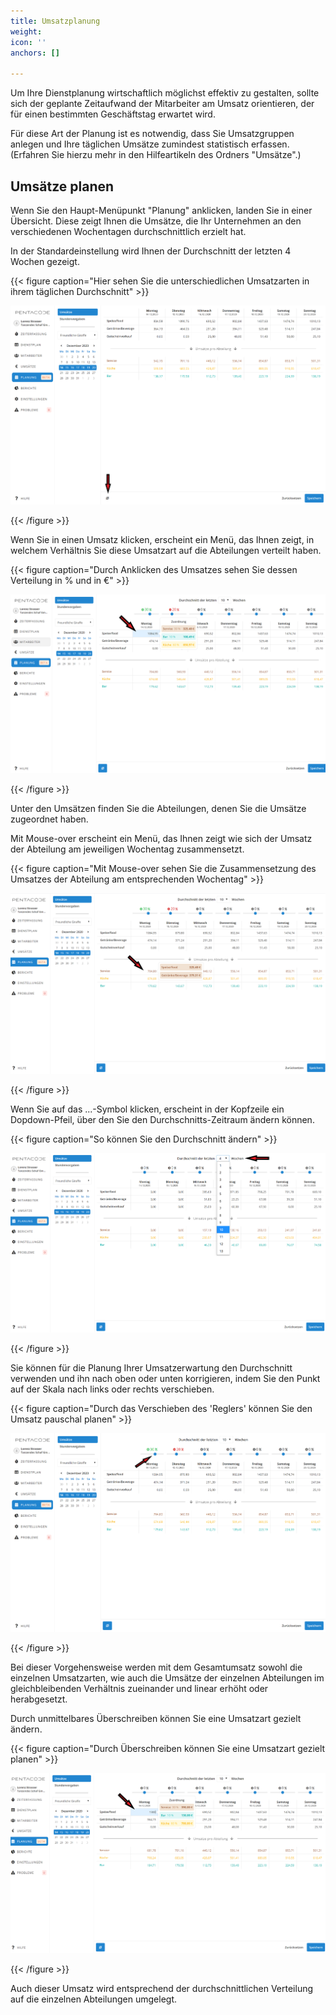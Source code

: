 ```yaml
---
title: Umsatzplanung
weight: 
icon: ''
anchors: []

---
```

Um Ihre Dienstplanung wirtschaftlich möglichst effektiv zu gestalten, sollte sich der geplante Zeitaufwand der Mitarbeiter am Umsatz orientieren, der für einen bestimmten Geschäftstag erwartet wird.

Für diese Art der Planung ist es notwendig, dass Sie Umsatzgruppen anlegen und Ihre täglichen Umsätze zumindest statistisch erfassen. (Erfahren Sie hierzu mehr in den Hilfeartikeln des Ordners "Umsätze".)

## Umsätze planen

Wenn Sie den Haupt-Menüpunkt "Planung" anklicken, landen Sie in einer Übersicht. Diese zeigt Ihnen die Umsätze, die Ihr Unternehmen an den verschiedenen Wochentagen durchschnittlich erzielt hat.

In der Standardeinstellung wird Ihnen der Durchschnitt der letzten 4 Wochen gezeigt.

{{< figure caption="Hier sehen Sie die unterschiedlichen Umsatzarten in ihrem täglichen Durchschnitt" >}}

![](/uploads/umsatze1.png)

{{< /figure >}}

Wenn Sie in einen Umsatz klicken, erscheint ein Menü, das Ihnen zeigt, in welchem Verhältnis Sie diese Umsatzart auf die Abteilungen verteilt haben.

{{< figure caption="Durch Anklicken des Umsatzes sehen Sie dessen Verteilung in % und in €" >}}

![](/uploads/umsatzpl-7.png)

{{< /figure >}}

Unter den Umsätzen finden Sie die Abteilungen, denen Sie die Umsätze zugeordnet haben.

Mit Mouse-over erscheint ein Menü, das Ihnen zeigt wie sich der Umsatz der Abteilung am jeweiligen Wochentag zusammensetzt.

{{< figure caption="Mit Mouse-over sehen Sie die Zusammensetzung des Umsatzes der Abteilung am entsprechenden Wochentag" >}}

![](/uploads/umsatzpl-6.png)

{{< /figure >}}

Wenn Sie auf das ...-Symbol klicken, erscheint in der Kopfzeile ein Dopdown-Pfeil, über den Sie den Durchschnitts-Zeitraum ändern können.

{{< figure caption="So können Sie den Durchschnitt ändern" >}}

![](/uploads/umsatze2.png)

{{< /figure >}}

Sie können für die Planung Ihrer Umsatzerwartung den Durchschnitt verwenden und ihn nach oben oder unten korrigieren, indem Sie den Punkt auf der Skala nach links oder rechts verschieben.

{{< figure caption="Durch das Verschieben des 'Reglers' können Sie den Umsatz pauschal planen" >}}

![](/uploads/umsatzpl-4.png)

{{< /figure >}}

Bei dieser Vorgehensweise werden mit dem Gesamtumsatz sowohl die einzelnen Umsatzarten, wie auch die Umsätze der einzelnen Abteilungen im gleichbleibenden Verhältnis zueinander und linear erhöht oder herabgesetzt.

Durch unmittelbares Überschreiben können Sie eine Umsatzart gezielt ändern.

{{< figure caption="Durch Überschreiben können Sie eine Umsatzart gezielt planen" >}}

![](/uploads/umsatzpl-8.png)

{{< /figure >}}

Auch dieser Umsatz wird entsprechend der durchschnittlichen Verteilung auf die einzelnen Abteilungen umgelegt.